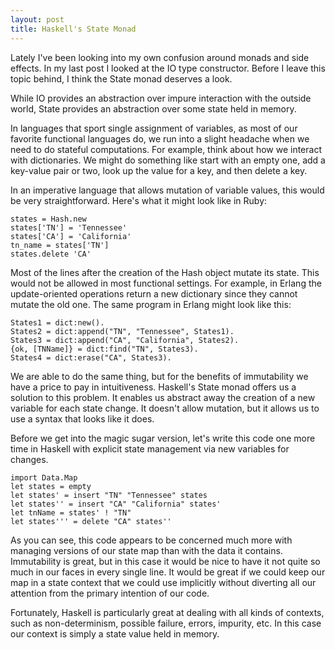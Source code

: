 ```yaml
---
layout: post
title: Haskell's State Monad
---
```

<div class="kg-card-markdown"><p>Lately I've been looking into my own confusion around monads and side effects. In my last post I looked at the IO type constructor. Before I leave this topic behind, I think the State monad deserves a look.</p>
<p>While IO provides an abstraction over impure interaction with the outside world, State provides an abstraction over some state held in memory.</p>
<p>In languages that sport single assignment of variables, as most of our favorite functional languages do, we run into a slight headache when we need to do stateful computations. For example, think about how we interact with dictionaries. We might do something like start with an empty one, add a key-value pair or two, look up the value for a key, and then delete a key.</p>
<p>In an imperative language that allows mutation of variable values, this would be very straightforward. Here's what it might look like in Ruby:</p>
<pre><code class="language-prettyprint">states = Hash.new
states['TN'] = 'Tennessee'
states['CA'] = 'California'
tn_name = states['TN']
states.delete 'CA'
</code></pre>
<p>Most of the lines after the creation of the Hash object mutate its state. This would not be allowed in most functional settings. For example, in Erlang the update-oriented operations return a new dictionary since they cannot mutate the old one. The same program in Erlang might look like this:</p>
<pre><code class="language-prettyprint">States1 = dict:new().
States2 = dict:append(&quot;TN&quot;, &quot;Tennessee&quot;, States1).
States3 = dict:append(&quot;CA&quot;, &quot;California&quot;, States2).
{ok, [TNName]} = dict:find(&quot;TN&quot;, States3).
States4 = dict:erase(&quot;CA&quot;, States3).
</code></pre>
<p>We are able to do the same thing, but for the benefits of immutability we have a price to pay in intuitiveness. Haskell's State monad offers us a solution to this problem. It enables us abstract away the creation of a new variable for each state change. It doesn't allow mutation, but it allows us to use a syntax that looks like it does.</p>
<p>Before we get into the magic sugar version, let's write this code one more time in Haskell with explicit state management via new variables for changes.</p>
<pre><code class="language-pretty-print">import Data.Map
let states = empty
let states' = insert &quot;TN&quot; &quot;Tennessee&quot; states
let states'' = insert &quot;CA&quot; &quot;California&quot; states'
let tnName = states' ! &quot;TN&quot;
let states''' = delete &quot;CA&quot; states''
</code></pre>
<p>As you can see, this code appears to be concerned much more with managing versions of our state map than with the data it contains. Immutability is great, but in this case it would be nice to have it not quite so much in our faces in every single line. It would be great if we could keep our map in a state context that we could use implicitly without diverting all our attention from the primary intention of our code.</p>
<p>Fortunately, Haskell is particularly great at dealing with all kinds of contexts, such as non-determinism, possible failure, errors, impurity, etc. In this case our context is simply a state value held in memory.</p>
</div>
